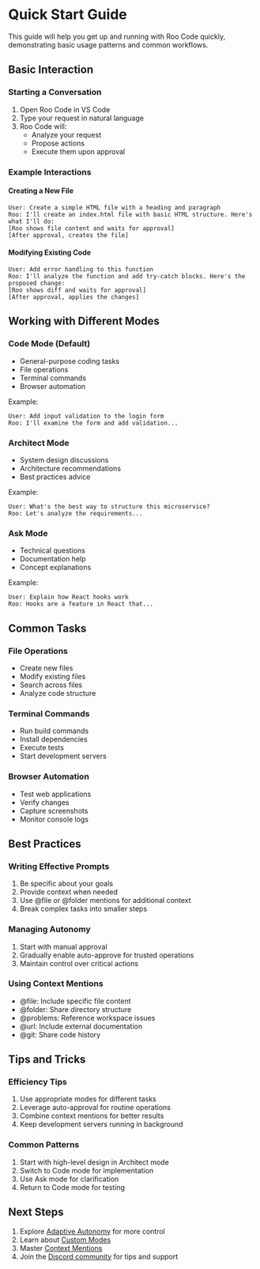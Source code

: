 # Quick Start Guide

This guide will help you get up and running with Roo Code quickly, demonstrating basic usage patterns and common workflows.

## Basic Interaction

### Starting a Conversation
1. Open Roo Code in VS Code
2. Type your request in natural language
3. Roo Code will:
   - Analyze your request
   - Propose actions
   - Execute them upon approval

### Example Interactions

#### Creating a New File
```
User: Create a simple HTML file with a heading and paragraph
Roo: I'll create an index.html file with basic HTML structure. Here's what I'll do:
[Roo shows file content and waits for approval]
[After approval, creates the file]
```

#### Modifying Existing Code
```
User: Add error handling to this function
Roo: I'll analyze the function and add try-catch blocks. Here's the proposed change:
[Roo shows diff and waits for approval]
[After approval, applies the changes]
```

## Working with Different Modes

### Code Mode (Default)
- General-purpose coding tasks
- File operations
- Terminal commands
- Browser automation

Example:
```
User: Add input validation to the login form
Roo: I'll examine the form and add validation...
```

### Architect Mode
- System design discussions
- Architecture recommendations
- Best practices advice

Example:
```
User: What's the best way to structure this microservice?
Roo: Let's analyze the requirements...
```

### Ask Mode
- Technical questions
- Documentation help
- Concept explanations

Example:
```
User: Explain how React hooks work
Roo: Hooks are a feature in React that...
```

## Common Tasks

### File Operations
- Create new files
- Modify existing files
- Search across files
- Analyze code structure

### Terminal Commands
- Run build commands
- Install dependencies
- Execute tests
- Start development servers

### Browser Automation
- Test web applications
- Verify changes
- Capture screenshots
- Monitor console logs

## Best Practices

### Writing Effective Prompts
1. Be specific about your goals
2. Provide context when needed
3. Use @file or @folder mentions for additional context
4. Break complex tasks into smaller steps

### Managing Autonomy
1. Start with manual approval
2. Gradually enable auto-approve for trusted operations
3. Maintain control over critical actions

### Using Context Mentions
- @file: Include specific file content
- @folder: Share directory structure
- @problems: Reference workspace issues
- @url: Include external documentation
- @git: Share code history

## Tips and Tricks

### Efficiency Tips
1. Use appropriate modes for different tasks
2. Leverage auto-approval for routine operations
3. Combine context mentions for better results
4. Keep development servers running in background

### Common Patterns
1. Start with high-level design in Architect mode
2. Switch to Code mode for implementation
3. Use Ask mode for clarification
4. Return to Code mode for testing

## Next Steps

1. Explore [Adaptive Autonomy](adaptive-autonomy.md) for more control
2. Learn about [Custom Modes](custom-modes.md)
3. Master [Context Mentions](context-mentions.md)
4. Join the [Discord community](https://discord.gg/roocode) for tips and support